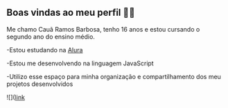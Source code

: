 ## Boas vindas ao meu perfil 💙💙
Me chamo Cauã Ramos Barbosa, tenho 16 anos e estou cursando o segundo ano do ensino médio.

-Estou estudando na [Alura](https://www.alura.com.br)

-Estou me desenvolvendo na linguagem JavaScript

-Utilizo esse espaço para minha organização e compartilhamento dos meu projetos desenvolvidos

![]([link](https://tenor.com/pt-BR/view/the-wok-the-rock-the-rock-sus-the-rock-meme-the-rock-eyebrows-gif-23750956
)
